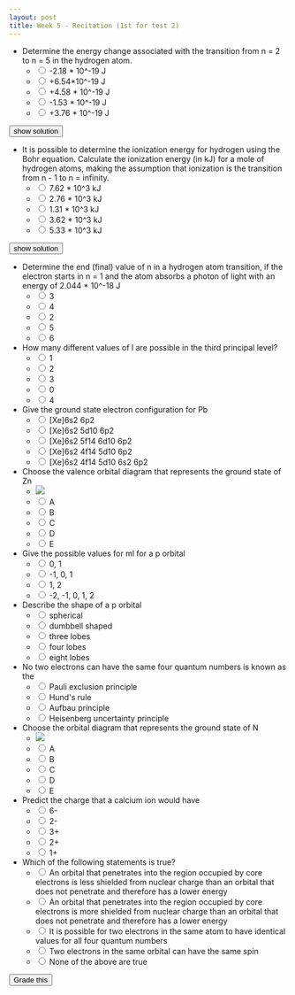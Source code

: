 ```yaml
---
layout: post
title: Week 5 - Recitation (1st for test 2)
---
```


+ Determine the energy change associated with the transition from n = 2 to n = 5 in the hydrogen atom.
  + <input name="1" type="radio" value="a"/> -2.18 * 10^-19 J
  + <input name="1" type="radio" value="b"/> +6.54*10^-19 J
  + <input name="1" type="radio" value="c"/> +4.58 * 10^-19 J
  + <input name="1" type="radio" value="d"/> -1.53 * 10^-19 J
  + <input name="1" type="radio" value="e"/> +3.76 * 10^-19 J

<script>
var st1 = false;
function toggleOne() {
  st1 = !st1;
  if (st1) {
    $('#oneHint').show();
    $('#toggleOne').val('hide');
  }
  else {
    $('#oneHint').hide();
    $('#toggleOne').val('show solution');
  }
}
</script>

<input id="toggleOne" type="button" value="show solution" onclick="toggleOne()"/>

<img id="oneHint"  src="../../../assets/2016-09-21-week-5-recitation-1st-for-test-2-2b45b.png" style="display:none"/>


+ It is possible to determine the ionization energy for hydrogen using the Bohr equation. Calculate the ionization energy (in kJ) for a mole of hydrogen atoms, making the assumption that ionization is the transition from n - 1 to n = infinity.
  + <input name="2" type="radio" value="a"/> 7.62 * 10^3 kJ
  + <input name="2" type="radio" value="b"/> 2.76 * 10^3 kJ
  + <input name="2" type="radio" value="c"/> 1.31 * 10^3 kJ
  + <input name="2" type="radio" value="d"/> 3.62 * 10^3 kJ
  + <input name="2" type="radio" value="d"/> 5.33 * 10^3 kJ

<script>
var st2 = false;
function toggleTwo() {
  st2 = !st2;
  if (st2) {
    $('#twoHint').show();
    $('#toggleTwo').val('hide');
  }
  else {
    $('#twoHint').hide();
    $('#toggleTwo').val('show solution');
  }
}
</script>

<input id="toggleTwo" type="button" value="show solution" onclick="toggleTwo()"/>

<img id="twoHint"  src="../../../assets/2016-09-21-week-5-recitation-1st-for-test-2-e546b.png" style="display:none"/>

+ Determine the end (final) value of n in a hydrogen atom transition, if the electron starts in n = 1 and the atom absorbs a photon of light with an energy of 2.044 * 10^-18 J
  + <input name="3" type="radio" value="a"/> 3
  + <input name="3" type="radio" value="b"/> 4
  + <input name="3" type="radio" value="c"/> 2
  + <input name="3" type="radio" value="d"/> 5
  + <input name="3" type="radio" value="e"/> 6
+ How many different values of l are possible in the third principal level?
  + <input name="4" type="radio" value="a"/> 1
  + <input name="4" type="radio" value="b"/> 2
  + <input name="4" type="radio" value="c"/> 3
  + <input name="4" type="radio" value="d"/> 0
  + <input name="4" type="radio" value="e"/> 4
+ Give the ground state electron configuration for Pb
  + <input name="5" type="radio" value="a"/> [Xe]6s2 6p2
  + <input name="5" type="radio" value="b"/> [Xe]6s2 5d10 6p2
  + <input name="5" type="radio" value="c"/> [Xe]6s2 5f14 6d10 6p2
  + <input name="5" type="radio" value="d"/> [Xe]6s2 4f14 5d10 6p2
  + <input name="5" type="radio" value="e"/> [Xe]6s2 4f14 5d10 6s2 6p2
+ Choose the valence orbital diagram that represents the ground state of Zn
  + ![](../../../assets/2016-09-21-week-5-recitation-1st-for-test-2-8a736.png)
  + <input name="6" type="radio" value="a"/> A
  + <input name="6" type="radio" value="b"/> B
  + <input name="6" type="radio" value="c"/> C
  + <input name="6" type="radio" value="d"/> D
  + <input name="6" type="radio" value="e"/> E
+ Give the possible values for ml for a p orbital
  + <input name="7" type="radio" value="a"/> 0, 1
  + <input name="7" type="radio" value="b"/> -1, 0, 1
  + <input name="7" type="radio" value="c"/> 1, 2
  + <input name="7" type="radio" value="d"/> -2, -1, 0, 1, 2
+ Describe the shape of a p orbital
  + <input name="8" type="radio" value="a"/> spherical
  + <input name="8" type="radio" value="b"/> dumbbell shaped
  + <input name="8" type="radio" value="c"/> three lobes
  + <input name="8" type="radio" value="d"/> four lobes
  + <input name="8" type="radio" value="e"/> eight lobes
+ No two electrons can have the same four quantum numbers is known as the
  + <input name="9" type="radio" value="a"/> Pauli exclusion principle
  + <input name="9" type="radio" value="b"/> Hund's rule
  + <input name="9" type="radio" value="c"/> Aufbau principle
  + <input name="9" type="radio" value="d"/> Heisenberg uncertainty principle
+ Choose the orbital diagram that represents the ground state of N
  + ![](../../../assets/2016-09-21-week-5-recitation-1st-for-test-2-f633f.png)
  + <input name="10" type="radio" value="a"/> A
  + <input name="10" type="radio" value="b"/> B
  + <input name="10" type="radio" value="c"/> C
  + <input name="10" type="radio" value="d"/> D
  + <input name="10" type="radio" value="e"/> E
+ Predict the charge that a calcium ion would have
  + <input name="11" type="radio" value="a"/> 6-
  + <input name="11" type="radio" value="b"/> 2-
  + <input name="11" type="radio" value="c"/> 3+
  + <input name="11" type="radio" value="d"/> 2+
  + <input name="11" type="radio" value="e"/> 1+
+ Which of the following statements is true?
  + <input name="12" type="radio" value="a"/> An orbital that penetrates into the region occupied by core electrons is less shielded from nuclear charge than an orbital that does not penetrate and therefore has a lower energy
  + <input name="12" type="radio" value="b"/> An orbital that penetrates into the region occupied by core electrons is more shielded from nuclear charge than an orbital that does not penetrate and therefore has a lower energy
  + <input name="12" type="radio" value="c"/> It is possible for two electrons in the same atom to have identical values for all four quantum numbers
  + <input name="12" type="radio" value="d"/> Two electrons in the same orbital can have the same spin
  + <input name="12" type="radio" value="e"/> None of the above are true

<script>
var answers = ["c", "c", "b", "c", "d", "a", "b", "b", "a", "a", "d", "a"];
function getAnswer(number) {
  return $("input[name*="+number+"]:checked").val()
}
function validate() {
  var any = false;
  for (var i = 1; i < answers.length+1; i++) {
    var answer = getAnswer(i);
    if (!answer) {
      $("input[name*="+i+"]").parent().css("background-color","#F6F169");
      any = true;
    }
    else {
      $("input[name*="+i+"]").parent().css("background-color","");
    }
  }
  if (any) {
    toastr.error("You did not answer every question!");
  }
  return !any;
}
function grade() {
  if (!validate()) return;
  var correct = 0;
  for (var i = 1; i < answers.length+1; i++) {
    var answer = getAnswer(i);
    if (answers[i-1] == answer) {
      $("input[name*="+i+"]").parent().css("background-color","#A5FFB9");
      correct++;
    }
    else {
      $("input[name*="+i+"]").parent().css("background-color","#FFA5A5");
    }
  }
  toastr.success("Your grade is "+ ((correct/answers.length) * 100).toFixed(2) + " out of 100");
}
</script>

<input type="button" value="Grade this" onclick="grade()"/>
